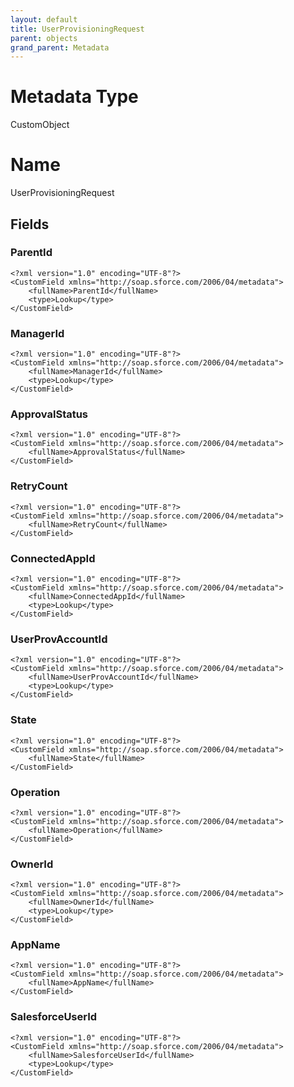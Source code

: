 ```yaml
---
layout: default
title: UserProvisioningRequest
parent: objects
grand_parent: Metadata
---
```

# Metadata Type
CustomObject

# Name
UserProvisioningRequest
## Fields
### ParentId

```
<?xml version="1.0" encoding="UTF-8"?>
<CustomField xmlns="http://soap.sforce.com/2006/04/metadata">
    <fullName>ParentId</fullName>
    <type>Lookup</type>
</CustomField>
```
### ManagerId

```
<?xml version="1.0" encoding="UTF-8"?>
<CustomField xmlns="http://soap.sforce.com/2006/04/metadata">
    <fullName>ManagerId</fullName>
    <type>Lookup</type>
</CustomField>
```
### ApprovalStatus

```
<?xml version="1.0" encoding="UTF-8"?>
<CustomField xmlns="http://soap.sforce.com/2006/04/metadata">
    <fullName>ApprovalStatus</fullName>
</CustomField>
```
### RetryCount

```
<?xml version="1.0" encoding="UTF-8"?>
<CustomField xmlns="http://soap.sforce.com/2006/04/metadata">
    <fullName>RetryCount</fullName>
</CustomField>
```
### ConnectedAppId

```
<?xml version="1.0" encoding="UTF-8"?>
<CustomField xmlns="http://soap.sforce.com/2006/04/metadata">
    <fullName>ConnectedAppId</fullName>
    <type>Lookup</type>
</CustomField>
```
### UserProvAccountId

```
<?xml version="1.0" encoding="UTF-8"?>
<CustomField xmlns="http://soap.sforce.com/2006/04/metadata">
    <fullName>UserProvAccountId</fullName>
    <type>Lookup</type>
</CustomField>
```
### State

```
<?xml version="1.0" encoding="UTF-8"?>
<CustomField xmlns="http://soap.sforce.com/2006/04/metadata">
    <fullName>State</fullName>
</CustomField>
```
### Operation

```
<?xml version="1.0" encoding="UTF-8"?>
<CustomField xmlns="http://soap.sforce.com/2006/04/metadata">
    <fullName>Operation</fullName>
</CustomField>
```
### OwnerId

```
<?xml version="1.0" encoding="UTF-8"?>
<CustomField xmlns="http://soap.sforce.com/2006/04/metadata">
    <fullName>OwnerId</fullName>
    <type>Lookup</type>
</CustomField>
```
### AppName

```
<?xml version="1.0" encoding="UTF-8"?>
<CustomField xmlns="http://soap.sforce.com/2006/04/metadata">
    <fullName>AppName</fullName>
</CustomField>
```
### SalesforceUserId

```
<?xml version="1.0" encoding="UTF-8"?>
<CustomField xmlns="http://soap.sforce.com/2006/04/metadata">
    <fullName>SalesforceUserId</fullName>
    <type>Lookup</type>
</CustomField>
```
